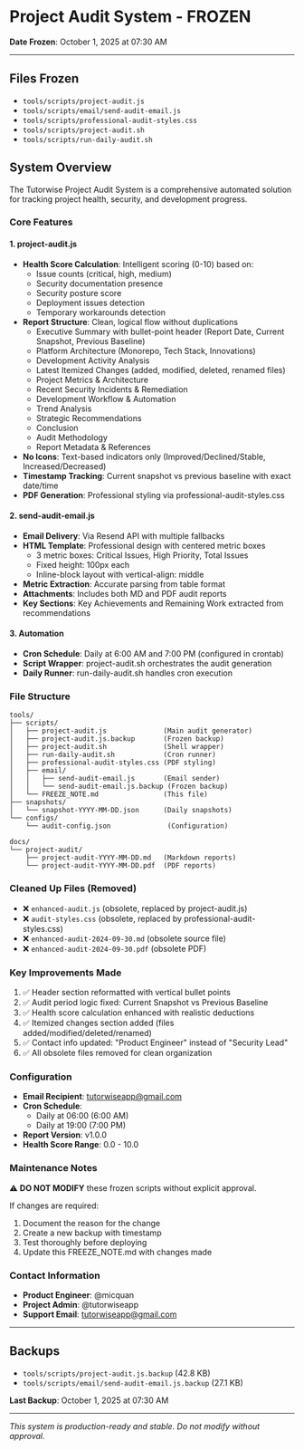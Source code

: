 # Project Audit System - FROZEN
**Date Frozen**: October 1, 2025 at 07:30 AM

---

## Files Frozen
- `tools/scripts/project-audit.js`
- `tools/scripts/email/send-audit-email.js`
- `tools/scripts/professional-audit-styles.css`
- `tools/scripts/project-audit.sh`
- `tools/scripts/run-daily-audit.sh`

## System Overview

The Tutorwise Project Audit System is a comprehensive automated solution for tracking project health, security, and development progress.

### Core Features

#### 1. project-audit.js
- **Health Score Calculation**: Intelligent scoring (0-10) based on:
  - Issue counts (critical, high, medium)
  - Security documentation presence
  - Security posture score
  - Deployment issues detection
  - Temporary workarounds detection
- **Report Structure**: Clean, logical flow without duplications
  - Executive Summary with bullet-point header (Report Date, Current Snapshot, Previous Baseline)
  - Platform Architecture (Monorepo, Tech Stack, Innovations)
  - Development Activity Analysis
  - Latest Itemized Changes (added, modified, deleted, renamed files)
  - Project Metrics & Architecture
  - Recent Security Incidents & Remediation
  - Development Workflow & Automation
  - Trend Analysis
  - Strategic Recommendations
  - Conclusion
  - Audit Methodology
  - Report Metadata & References
- **No Icons**: Text-based indicators only (Improved/Declined/Stable, Increased/Decreased)
- **Timestamp Tracking**: Current snapshot vs previous baseline with exact date/time
- **PDF Generation**: Professional styling via professional-audit-styles.css

#### 2. send-audit-email.js
- **Email Delivery**: Via Resend API with multiple fallbacks
- **HTML Template**: Professional design with centered metric boxes
  - 3 metric boxes: Critical Issues, High Priority, Total Issues
  - Fixed height: 100px each
  - Inline-block layout with vertical-align: middle
- **Metric Extraction**: Accurate parsing from table format
- **Attachments**: Includes both MD and PDF audit reports
- **Key Sections**: Key Achievements and Remaining Work extracted from recommendations

#### 3. Automation
- **Cron Schedule**: Daily at 6:00 AM and 7:00 PM (configured in crontab)
- **Script Wrapper**: project-audit.sh orchestrates the audit generation
- **Daily Runner**: run-daily-audit.sh handles cron execution

### File Structure
```
tools/
├── scripts/
│   ├── project-audit.js              (Main audit generator)
│   ├── project-audit.js.backup       (Frozen backup)
│   ├── project-audit.sh              (Shell wrapper)
│   ├── run-daily-audit.sh            (Cron runner)
│   ├── professional-audit-styles.css (PDF styling)
│   ├── email/
│   │   ├── send-audit-email.js       (Email sender)
│   │   └── send-audit-email.js.backup (Frozen backup)
│   └── FREEZE_NOTE.md                (This file)
├── snapshots/
│   └── snapshot-YYYY-MM-DD.json      (Daily snapshots)
└── configs/
    └── audit-config.json              (Configuration)

docs/
└── project-audit/
    ├── project-audit-YYYY-MM-DD.md   (Markdown reports)
    └── project-audit-YYYY-MM-DD.pdf  (PDF reports)
```

### Cleaned Up Files (Removed)
- ❌ `enhanced-audit.js` (obsolete, replaced by project-audit.js)
- ❌ `audit-styles.css` (obsolete, replaced by professional-audit-styles.css)
- ❌ `enhanced-audit-2024-09-30.md` (obsolete source file)
- ❌ `enhanced-audit-2024-09-30.pdf` (obsolete PDF)

### Key Improvements Made
1. ✅ Header section reformatted with vertical bullet points
2. ✅ Audit period logic fixed: Current Snapshot vs Previous Baseline
3. ✅ Health score calculation enhanced with realistic deductions
4. ✅ Itemized changes section added (files added/modified/deleted/renamed)
5. ✅ Contact info updated: "Product Engineer" instead of "Security Lead"
6. ✅ All obsolete files removed for clean organization

### Configuration
- **Email Recipient**: tutorwiseapp@gmail.com
- **Cron Schedule**:
  - Daily at 06:00 (6:00 AM)
  - Daily at 19:00 (7:00 PM)
- **Report Version**: v1.0.0
- **Health Score Range**: 0.0 - 10.0

### Maintenance Notes
⚠️ **DO NOT MODIFY** these frozen scripts without explicit approval.

If changes are required:
1. Document the reason for the change
2. Create a new backup with timestamp
3. Test thoroughly before deploying
4. Update this FREEZE_NOTE.md with changes made

### Contact Information
- **Product Engineer**: @micquan
- **Project Admin**: @tutorwiseapp
- **Support Email**: tutorwiseapp@gmail.com

---

## Backups
- `tools/scripts/project-audit.js.backup` (42.8 KB)
- `tools/scripts/email/send-audit-email.js.backup` (27.1 KB)

**Last Backup**: October 1, 2025 at 07:30 AM

---

*This system is production-ready and stable. Do not modify without approval.*
